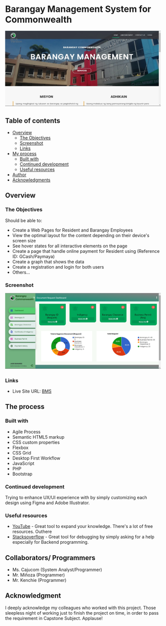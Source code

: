 # Barangay Management System for Commonwealth

![Design preview for the Landing Page](./readme_images/Landing_Page.jpg)

## Table of contents

- [Overview](#overview)
  - [The Objectives](#the-objectives)
  - [Screenshot](#screenshot)
  - [Links](#links)
- [My process](#my-process)
  - [Built with](#built-with)
  - [Continued development](#continued-development)
  - [Useful resources](#useful-resources)
- [Author](#author)
- [Acknowledgments](#acknowledgments)

## Overview

### The Objectives

Should be able to:

- Create a Web Pages for Resident and Barangay Employees
- View the optimal layout for the content depending on their device's screen size
- See hover states for all interactive elements on the page
- Create a page that handle online payment for Resident using (Reference ID: GCash/Paymaya)
- Create a graph that shows the data
- Create a registration and login for both users
- Others...

### Screenshot

![Design preview for the Employee Page](./readme_images/Dashboard.jpg)

### Links

- Live Site URL: [BMS](http://comm-bms.com/)

## The process

### Built with

- Agile Process
- Semantic HTML5 markup
- CSS custom properties
- Flexbox
- CSS Grid
- Desktop First Workflow
- JavaScript
- PHP
- Bootstrap

### Continued development

Trying to enhance UX/UI experience with by simply customizing each design using Figma and Adobe Illustrator. 

### Useful resources

- [YouTube](https://www.youtube.com) - Great tool to expand your knowledge. There's a lot of free resources. Outhere
- [Stacksoverflow](https://stackoverflow.com/) - Great tool for debugging by simply asking for a help especially for Backend programming. 

## Collaborators/ Programmers

- Ms. Cajucom (System Analyst/Programmer)
- Mr. Miñoza (Programmer)
- Mr. Kenchie (Programmer)

## Acknowledgment

I deeply acknowledge my colleagues who worked with this project. Those sleepless night of working just to finish the project on time, in order to pass the requirement in Capstone Subject. Applause!
